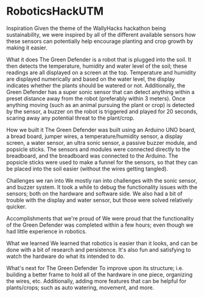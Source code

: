 # RoboticsHackUTM
Inspiration
Given the theme of the WallyHacks hackathon being sustainability, we were inspired by all of the different available sensors how these sensors can potentially help encourage planting and crop growth by making it easier.

What it does
The Green Defender is a robot that is plugged into the soil. It then detects the temperature, humidity and water level of the soil; these readings are all displayed on a screen at the top. Temperature and humidity are displayed numerically and based on the water level, the display indicates whether the plants should be watered or not. Additionally, the Green Defender has a super sonic sensor that can detect anything within a preset distance away from the robot (preferably within 3 meters). Once anything moving (such as an animal pursuing the plant or crop) is detected by the sensor, a buzzer on the robot is triggered and played for 20 seconds, scaring away any potential threat to the plant/crop.

How we built it
The Green Defender was built using an Arduino UNO board, a bread board, jumper wires, a temperature/humidity sensor, a display screen, a water sensor, an ultra sonic sensor, a passive buzzer module, and popsicle sticks. The sensors and modules were connected directly to the breadboard, and the breadboard was connected to the Arduino. The popsicle sticks were used to make a funnel for the sensors, so that they can be placed into the soil easier (without the wires getting tangled).

Challenges we ran into
We mostly ran into challenges with the sonic sensor, and buzzer system. It took a while to debug the functionality issues with the sensors; both on the hardware and software side. We also had a bit of trouble with the display and water sensor, but those were solved relatively quicker.

Accomplishments that we're proud of
We were proud that the functionality of the Green Defender was completed within a few hours; even though we had little experience in robotics.

What we learned
We learned that robotics is easier than it looks, and can be done with a bit of research and persistence. It's also fun and satisfying to watch the hardware do what its intended to do.

What's next for The Green Defender
To improve upon its structure; i.e. building a better frame to hold all of the hardware in one piece, organizing the wires, etc. Additionally, adding more features that can be helpful for plants/crops; such as auto watering, movement, and more.
